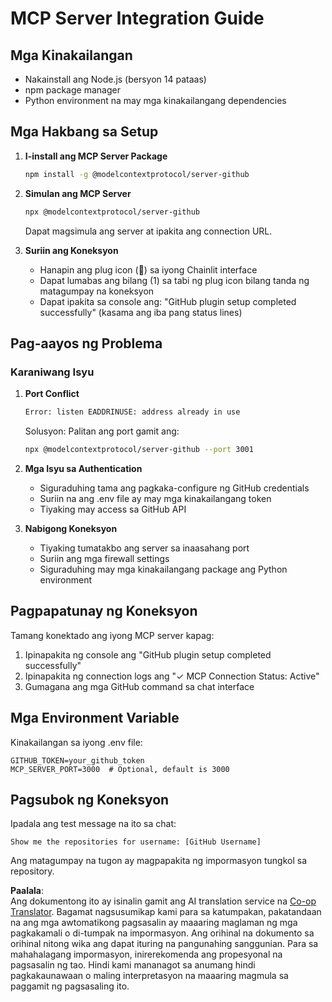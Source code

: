 <!--
CO_OP_TRANSLATOR_METADATA:
{
  "original_hash": "c4be907703b836d1a1c360db20da4de9",
  "translation_date": "2025-07-12T14:17:55+00:00",
  "source_file": "11-mcp/code_samples/github-mcp/MCP_SETUP.md",
  "language_code": "tl"
}
-->
# MCP Server Integration Guide

## Mga Kinakailangan
- Nakainstall ang Node.js (bersyon 14 pataas)
- npm package manager
- Python environment na may mga kinakailangang dependencies

## Mga Hakbang sa Setup

1. **I-install ang MCP Server Package**
   ```bash
   npm install -g @modelcontextprotocol/server-github
   ```

2. **Simulan ang MCP Server**
   ```bash
   npx @modelcontextprotocol/server-github
   ```
   Dapat magsimula ang server at ipakita ang connection URL.

3. **Suriin ang Koneksyon**
   - Hanapin ang plug icon (🔌) sa iyong Chainlit interface
   - Dapat lumabas ang bilang (1) sa tabi ng plug icon bilang tanda ng matagumpay na koneksyon
   - Dapat ipakita sa console ang: "GitHub plugin setup completed successfully" (kasama ang iba pang status lines)

## Pag-aayos ng Problema

### Karaniwang Isyu

1. **Port Conflict**
   ```bash
   Error: listen EADDRINUSE: address already in use
   ```
   Solusyon: Palitan ang port gamit ang:
   ```bash
   npx @modelcontextprotocol/server-github --port 3001
   ```

2. **Mga Isyu sa Authentication**
   - Siguraduhing tama ang pagkaka-configure ng GitHub credentials
   - Suriin na ang .env file ay may mga kinakailangang token
   - Tiyaking may access sa GitHub API

3. **Nabigong Koneksyon**
   - Tiyaking tumatakbo ang server sa inaasahang port
   - Suriin ang mga firewall settings
   - Siguraduhing may mga kinakailangang package ang Python environment

## Pagpapatunay ng Koneksyon

Tamang konektado ang iyong MCP server kapag:
1. Ipinapakita ng console ang "GitHub plugin setup completed successfully"
2. Ipinapakita ng connection logs ang "✓ MCP Connection Status: Active"
3. Gumagana ang mga GitHub command sa chat interface

## Mga Environment Variable

Kinakailangan sa iyong .env file:
```
GITHUB_TOKEN=your_github_token
MCP_SERVER_PORT=3000  # Optional, default is 3000
```

## Pagsubok ng Koneksyon

Ipadala ang test message na ito sa chat:
```
Show me the repositories for username: [GitHub Username]
```
Ang matagumpay na tugon ay magpapakita ng impormasyon tungkol sa repository.

**Paalala**:  
Ang dokumentong ito ay isinalin gamit ang AI translation service na [Co-op Translator](https://github.com/Azure/co-op-translator). Bagamat nagsusumikap kami para sa katumpakan, pakatandaan na ang mga awtomatikong pagsasalin ay maaaring maglaman ng mga pagkakamali o di-tumpak na impormasyon. Ang orihinal na dokumento sa orihinal nitong wika ang dapat ituring na pangunahing sanggunian. Para sa mahahalagang impormasyon, inirerekomenda ang propesyonal na pagsasalin ng tao. Hindi kami mananagot sa anumang hindi pagkakaunawaan o maling interpretasyon na maaaring magmula sa paggamit ng pagsasaling ito.